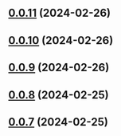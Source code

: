 ## [0.0.11](https://github.com/konotorii/osu-functions/compare/v0.0.10...v0.0.11) (2024-02-26)



## [0.0.10](https://github.com/konotorii/osu-functions/compare/v0.0.9...v0.0.10) (2024-02-26)



## [0.0.9](https://github.com/konotorii/osu-functions/compare/v0.0.8...v0.0.9) (2024-02-26)



## [0.0.8](https://github.com/konotorii/osu-functions/compare/v0.0.7...v0.0.8) (2024-02-25)



## [0.0.7](https://github.com/konotorii/osu-functions/compare/v0.0.6...v0.0.7) (2024-02-25)



